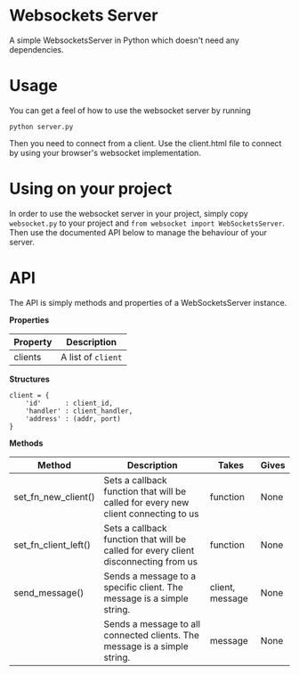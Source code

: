 Websockets Server
=======================

A simple WebsocketsServer in Python which doesn't need any dependencies.



Usage
=======================
You can get a feel of how to use the websocket server by running

    python server.py
    
Then you need to connect from a client. Use the client.html file to connect
by using your browser's websocket implementation.


Using on your project
=======================
In order to use the websocket server in your project, simply
copy `websocket.py` to your project and `from websocket import WebSocketsServer`.
Then use the documented API below to manage the behaviour of your server.


API
=======================

The API is simply methods and properties of a WebSocketsServer instance.

**Properties**

| Property | Description          |
|----------|----------------------|
| clients  | A list of `client`   |


**Structures**
````
client = {
	'id'      : client_id,
	'handler' : client_handler,
	'address' : (addr, port)
}
````

**Methods**

| Method               | Description                                                                         | Takes           | Gives |
|----------------------|-------------------------------------------------------------------------------------|-----------------|-------|
| set_fn_new_client()  | Sets a callback function that will be called for every new client connecting to us  | function        | None  |
| set_fn_client_left() | Sets a callback function that will be called for every client disconnecting from us | function        | None  |
| send_message()       | Sends a message to a specific client. The message is a simple string.               | client, message | None  |
|                      | Sends a message to all connected clients. The message is a simple string.           | message         | None  |

